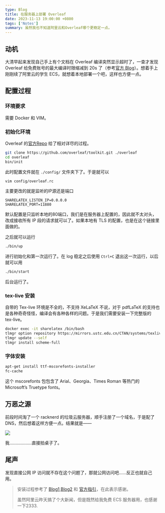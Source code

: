 ```yaml
---
type: Blog
title: 在服务器上部署 Overleaf
date: 2023-11-13 19:00:00 +0800
tags: ['Notes']
summary: 虽然我也不知道阿里云和Overleaf哪个更稳定一点。
---
```


## 动机

大清早起来发现自己手上有个文档在 Overleaf 编译突然显示超时了，一查才发现 Overleaf 给免费账号的最大编译时限缩减到 20s 了（参考[官方 Blog](https://www.overleaf.com/blog/changes-to-free-compile-timeouts-and-servers)）。想着手上刚刚续了阿里云的学生 ECS，就想着本地部署一个吧，这样也方便一点。

## 配置过程

### 环境要求

需要 Docker 和 VIM。

### 初始化环境

Overleaf 的[官方Repo](https://github.com/overleaf/toolkit) 给了相对详尽的过程。

```bash
git clone https://github.com/overleaf/toolkit.git ./overleaf
cd overleaf
bin/init
```
此时配置文件就在 `./config/` 文件夹下了。于是就可以

```bash
vim config/overleaf.rc
```

主要更改的就是监听的IP源还是端口

```
SHARELATEX_LISTEN_IP=0.0.0.0
SHARELATEX_PORT=11880
```
默认配置是只监听本地的80端口，我们是在服务器上配置的，因此就不太对头，改成接收所有 IP 段的请求就可以了。如果本地有 TLS 的配置，也是在这个链接里面做的。

之后就可以运行

```bash
./bin/up
```
进行初始化和第一次运行了。在 log 稳定之后使用 `Ctrl+C` 退出这一次运行，以后就可以用

```bash
./bin/start
```
后台运行了。

### tex-live 安装

自带的 Tex-live 环境是不全的，不支持 XeLaTeX 不说，对于 pdfLaTeX 的支持也是各种奇奇怪怪，编译会有各种各样的问题。于是我们需要安装一下完整版的 tex-live。

```bash
docker exec -it sharelatex /bin/bash
tlmgr option repository https://mirrors.ustc.edu.cn/CTAN/systems/texlive/tlnet/
tlmgr update --self
tlmgr install scheme-full
```
### 字体安装

```bash
apt-get install ttf-mscorefonts-installer
fc-cache
```
这个 mscorefonts 包包含了 Arial、Georgia、Times Roman 等热门的 Microsoft’s Truetype fonts。

## 万恶之源

前段时间淘了一个 racknerd 的垃圾云服务器，顺手注册了一个域名，于是配了 DNS，然后想着这样方便一点。结果就是——

![](/img/62c91730e3f5f46b8ca4737b39c75232.png)

我………………直接拍桌子了。
## 尾声

发现直接公网 IP 访问就不存在这个问题了，那就公网访问吧……反正也就自己用。

> 安装过程参考了 [Blog1](https://blog.skywt.cn/posts/self-host-overleaf#toc_title5),[Blog2](https://www.tnnidm.com/build-and-use-overleaf-server/index.html) 和 [官方指引](https://github.com/overleaf/toolkit/blob/master/doc/quick-start-guide.md)，在此表示感谢。
>
> 虽然阿里云昨天搞了个大新闻，但是既然给我免费 ECS 服务器用，也感谢一下2333. 